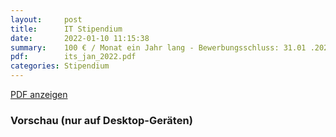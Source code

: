 ```yaml
---
layout:     post
title:      IT Stipendium
date:       2022-01-10 11:15:38
summary:    100 € / Monat ein Jahr lang - Bewerbungsschluss: 31.01 .2022
pdf:        its_jan_2022.pdf
categories: Stipendium
---
```


<!-- ###############
Do not edit the code below! Only enter the name of the pdf in row 6 and upload the pdf to /pdfs/
###############' -->

<a class="btn btn-primary" href="{{ site.url }}/pdfs/{{page.pdf}}">PDF anzeigen</a>

<h3>Vorschau (nur auf Desktop-Geräten)</h3>
<div class="d-none d-sm-block">
    <object data="{{ site.url }}/pdfs/{{page.pdf}}" width="100%" height="750" type='application/pdf'>
    </object>
</div>

